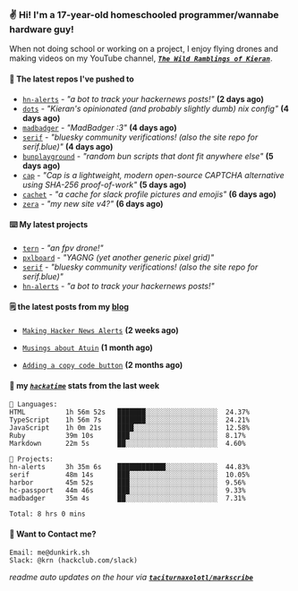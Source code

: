 ### ✌️ Hi! I'm a 17-year-old homeschooled programmer/wannabe hardware guy!

When not doing school or working on a project, I enjoy flying drones and making videos on my YouTube channel, [**_`The Wild Ramblings of Kieran`_**](https://youtube.com/@kieran.rambles).

#### 👷 The latest repos I've pushed to

- [`hn-alerts`](https://github.com/taciturnaxolotl/hn-alerts) - _"a bot to track your hackernews posts!"_ **(2 days ago)**
- [`dots`](https://github.com/taciturnaxolotl/dots) - _"Kieran's opinionated (and probably slightly dumb) nix config"_ **(4 days ago)**
- [`madbadger`](https://github.com/taciturnaxolotl/madbadger) - _"MadBadger :3"_ **(4 days ago)**
- [`serif`](https://github.com/taciturnaxolotl/serif) - _"bluesky community verifications! (also the site repo for serif.blue)"_ **(4 days ago)**
- [`bunplayground`](https://github.com/taciturnaxolotl/bunplayground) - _"random bun scripts that dont fit anywhere else"_ **(5 days ago)**
- [`cap`](https://github.com/tiagorangel1/cap) - _"Cap is a lightweight, modern open-source CAPTCHA alternative using SHA-256 proof-of-work"_ **(5 days ago)**
- [`cachet`](https://github.com/taciturnaxolotl/cachet) - _"a cache for slack profile pictures and emojis"_ **(6 days ago)**
- [`zera`](https://github.com/taciturnaxolotl/zera) - _"my new site v4?"_ **(6 days ago)**

#### ⌨️ My latest projects

- [`tern`](https://github.com/taciturnaxolotl/tern) - _"an fpv drone!"_
- [`pxlboard`](https://github.com/taciturnaxolotl/pxlboard) - _"YAGNG (yet another generic pixel grid)"_
- [`serif`](https://github.com/taciturnaxolotl/serif) - _"bluesky community verifications! (also the site repo for serif.blue)"_
- [`hn-alerts`](https://github.com/taciturnaxolotl/hn-alerts) - _"a bot to track your hackernews posts!"_

#### 🗒️ the latest posts from my [blog](https://dunkirk.sh)

- [`Making Hacker News Alerts`](https://dunkirk.sh/blog/hn-alerts/) **(2 weeks ago)**

- [`Musings about Atuin`](https://dunkirk.sh/blog/atuin/) **(1 month ago)**

- [`Adding a copy code button`](https://dunkirk.sh/blog/adding-a-copy-button/) **(2 months ago)**



#### 📡 my [_`hackatime`_](https://waka.hackclub.com) stats from the last week

```text
💾 Languages:
HTML          1h 56m 52s   ███████░░░░░░░░░░░░░░░░░░  24.37%
TypeScript    1h 56m 7s    ███████░░░░░░░░░░░░░░░░░░  24.21%
JavaScript    1h 0m 21s    ████░░░░░░░░░░░░░░░░░░░░░  12.58%
Ruby          39m 10s      ███░░░░░░░░░░░░░░░░░░░░░░  8.17%
Markdown      22m 5s       ██░░░░░░░░░░░░░░░░░░░░░░░  4.60%

💼 Projects:
hn-alerts     3h 35m 6s    ████████████░░░░░░░░░░░░░  44.83%
serif         48m 14s      ███░░░░░░░░░░░░░░░░░░░░░░  10.05%
harbor        45m 52s      ███░░░░░░░░░░░░░░░░░░░░░░  9.56%
hc-passport   44m 46s      ███░░░░░░░░░░░░░░░░░░░░░░  9.33%
madbadger     35m 4s       ██░░░░░░░░░░░░░░░░░░░░░░░  7.31%

Total: 8 hrs 0 mins
```

#### 📮 Want to Contact me?

```text
Email: me@dunkirk.sh
Slack: @krn (hackclub.com/slack)
```

_readme auto updates on the hour via [**`taciturnaxolotl/markscribe`**](https://github.com/taciturnaxolotl/markscribe)_
